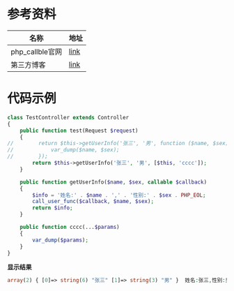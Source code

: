 # 参考资料

| 名称            | 地址                                                         |
| --------------- | ------------------------------------------------------------ |
| php_callble官网 | [link](https://www.php.net/manual/zh/language.types.callable.php) |
| 第三方博客      | [link](https://learnku.com/articles/57330)                   |



# 代码示例

```php
class TestController extends Controller
{
    public function test(Request $request)
    {
//        return $this->getUserInfo('张三', '男', function ($name, $sex) {
//            var_dump($name, $sex);
//        });
        return $this->getUserInfo('张三', '男', [$this, 'cccc']);
    }

    public function getUserInfo($name, $sex, callable $callback)
    {
        $info = '姓名:' . $name . ',' . '性别:' . $sex . PHP_EOL;
        call_user_func($callback, $name, $sex);
        return $info;
    }

    public function cccc(...$params)
    {
        var_dump($params);
    }
}
```

**显示结果**

```php
array(2) { [0]=> string(6) "张三" [1]=> string(3) "男" }  姓名:张三,性别:男
```


